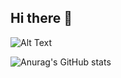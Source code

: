 ## Hi there 👋

![Alt Text](https://media3.giphy.com/media/v1.Y2lkPTc5MGI3NjExYjl3cXh2cHh4Y3pzMDU4NDA4MDI3eWsxdGJrMjFjeDcwbGt1Mm85ciZlcD12MV9pbnRlcm5hbF9naWZfYnlfaWQmY3Q9Zw/tHIRLHtNwxpjIFqPdV/giphy.gif)

![Anurag's GitHub stats](https://github-readme-stats.vercel.app/api?username=XRS0&show_icons=true&theme=gotham)

<!--
**XRS0/XRS0** is a ✨ _special_ ✨ repository because its `README.md` (this file) appears on your GitHub profile.

Here are some ideas to get you started:

- 🔭 I’m currently working on ...
- 🌱 I’m currently learning ...
- 👯 I’m looking to collaborate on ...
- 🤔 I’m looking for help with ...
- 💬 Ask me about ...
- 📫 How to reach me: ...
- 😄 Pronouns: ...
- ⚡ Fun fact: ...
-->
